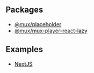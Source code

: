 ## Packages
- [@mux/placeholder](./packages/placeholder)
- [@mux/mux-player-react-lazy](./packages/react)

## Examples
- [NextJS](./examples/nextjs)
